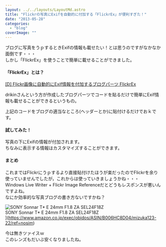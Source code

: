 ```yaml
---
layout: ../../layouts/LayoutMd.astro
title: "Flickrの写真にExifを自動的に付加する「FlickrEx」が便利すぎた！"
date: "2013-05-28"
categories: 
  - "blog"
coverImage: ""
---
```


ブログに写真をうｐするときExifの情報も載せたい！とは思うのですがなかなか面倒です・・・  
しかし「FlickrEx」を使うことで簡単に載せることができました。

#### 「FlickrEx」とは？

[\[D\] Flickr画像に自動的にExif情報を付加するブログパーツ FlickrEx](http://blog.drikin.com/2013/02/flickrex.html)

drikinさんという方が作成したブログパーツでコードを貼るだけで簡単にExif情報も載せることができるというもの。

> <script type="text/javascript">  
>     //var FLICKREX\_API\_KEY = "18c9f79a96fd34c3b3f16a93fb0a5d3c";  
>     //var FLICKREX\_EXIF\_FORMAT = "%camera% / %Focal Length% / f/%aperture% / ISO %ISO Speed% / %Exposure% sec / %Exposure Bias% EV / %Software%";  
>     //var FLICKREX\_EXIF\_JQUERY\_SELECTOR = "#content img";  
> </script>  
> <script>(window.jQuery && parseFloat(window.jQuery().jquery) > 1.5) || document.write('<script src="//flickrex.drikin.com/stable/vendor/jquery-1.9.0.min.js"><\\/script>')</script>  
> <script src="//flickrex.drikin.com/stable/flickrex.min.js"></script>  
> <script src="//flickrex.drikin.com/stable/exifex.min.js"></script>

上記のコードをブログの適当なところ(ヘッダーとか)に貼付けるだけでおｋです。

#### 試してみた！

写真の下にExifの情報が付加されます。  
ちなみに表示する情報はカスタマイズすることができます。

#### まとめ

これまではFlickrにうｐするより直接貼付けたほうが楽だったのでFlickrを余り使っていませんでしたが，これからは使っていきましょうかね・・・  
Windows Live Writer + Flickr Image Referenceだとどうもレスポンスが悪いんですよね。  
なにか効率的な写真ブログの書き方ないですかね？

![SONY Sonnar T* E 24mm F1.8 ZA SEL24F18Z](/archive/images/410KeggzDDL._SL160_.jpg)  
SONY Sonnar T\* E 24mm F1.8 ZA SEL24F18Z  
](https://www.amazon.co.jp/exec/obidos/ASIN/B006HC8D04/mizuka123-22/ref=nosim)

今は無きツァイスｗ  
このレンズもだいぶ安くなりましたね。
